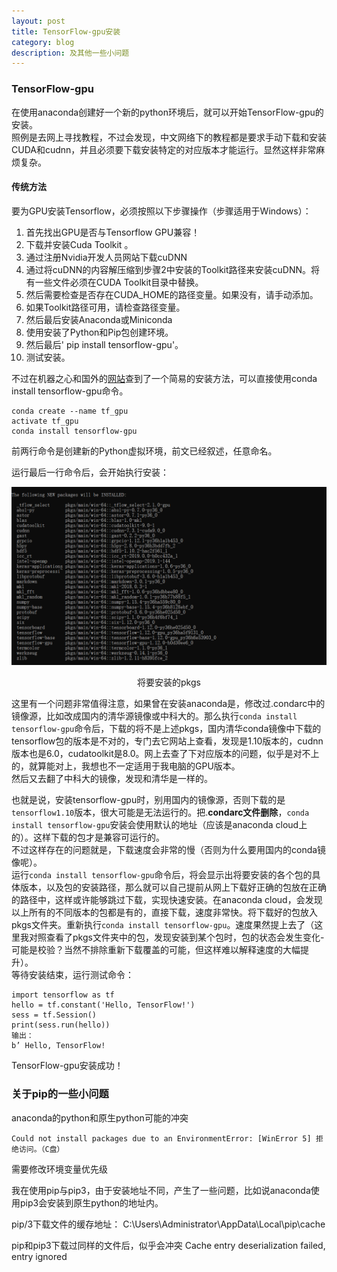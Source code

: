 ```yaml
---
layout: post
title: TensorFlow-gpu安装
category: blog
description: 及其他一些小问题
---
```


### TensorFlow-gpu
在使用anaconda创建好一个新的python环境后，就可以开始TensorFlow-gpu的安装。  
照例是去网上寻找教程，不过会发现，中文网络下的教程都是要求手动下载和安装CUDA和cudnn，并且必须要下载安装特定的对应版本才能运行。显然这样非常麻烦复杂。

#### 传统方法
要为GPU安装Tensorflow，必须按照以下步骤操作（步骤适用于Windows）：  
1. 首先找出GPU是否与Tensorflow GPU兼容！
2. 下载并安装Cuda Toolkit 。
3. 通过注册Nvidia开发人员网站下载cuDNN
4. 通过将cuDNN的内容解压缩到步骤2中安装的Toolkit路径来安装cuDNN。将有一些文件必须在CUDA Toolkit目录中替换。
5. 然后需要检查是否存在CUDA_HOME的路径变量。如果没有，请手动添加。
6. 如果Toolkit路径可用，请检查路径变量。
7. 然后最后安装Anaconda或Miniconda
8. 使用安装了Python和Pip包创建环境。
9. 然后最后' pip install tensorflow-gpu'。
10. 测试安装。

不过在机器之心和国外的[网站](https://towardsdatascience.com/tensorflow-gpu-installation-made-easy-use-conda-instead-of-pip-52e5249374bc)查到了一个简易的安装方法，可以直接使用conda install tensorflow-gpu命令。

``` 
conda create --name tf_gpu
activate tf_gpu
conda install tensorflow-gpu
```
前两行命令是创建新的Python虚拟环境，前文已经叙述，任意命名。

运行最后一行命令后，会开始执行安装：

![](../../images/Blog_img/2019-2-8-TensorFlow-gpu_0.png)
<center>将要安装的pkgs</center>

这里有一个问题非常值得注意，如果曾在安装anaconda是，修改过.condarc中的镜像源，比如改成国内的清华源镜像或中科大的。那么执行`conda install tensorflow-gpu`命令后，下载的将不是上述pkgs，国内清华conda镜像中下载的tensorflow包的版本是不对的，专门去它网站上查看，发现是1.10版本的，cudnn版本也是6.0，cudatoolkit是8.0。网上去查了下对应版本的问题，似乎是对不上的，就算能对上，我想也不一定适用于我电脑的GPU版本。  
然后又去翻了中科大的镜像，发现和清华是一样的。

也就是说，安装tensorflow-gpu时，别用国内的镜像源，否则下载的是`tensorflow1.10`版本，很大可能是无法运行的。把.**condarc文件删除**，`conda install tensorflow-gpu`安装会使用默认的地址（应该是anaconda cloud上的）。这样下载的包才是兼容可运行的。  
不过这样存在的问题就是，下载速度会非常的慢（否则为什么要用国内的conda镜像呢）。  
运行`conda install tensorflow-gpu`命令后，将会显示出将要安装的各个包的具体版本，以及包的安装路径，那么就可以自己提前从网上下载好正确的包放在正确的路径中，这样或许能够跳过下载，实现快速安装。在anaconda cloud，会发现以上所有的不同版本的包都是有的，直接下载，速度非常快。将下载好的包放入pkgs文件夹。重新执行`conda install tensorflow-gpu`。速度果然提上去了（这里我对照查看了pkgs文件夹中的包，发现安装到某个包时，包的状态会发生变化-可能是校验？当然不排除重新下载覆盖的可能，但这样难以解释速度的大幅提升）。  
等待安装结束，运行测试命令：
```
import tensorflow as tf
hello = tf.constant('Hello, TensorFlow!')
sess = tf.Session()
print(sess.run(hello))
输出：
b’ Hello, TensorFlow!
```
TensorFlow-gpu安装成功！

### 关于pip的一些小问题

anaconda的python和原生python可能的冲突

`Could not install packages due to an EnvironmentError: [WinError 5] 拒绝访问。（C盘）`

需要修改环境变量优先级

我在使用pip与pip3，由于安装地址不同，产生了一些问题，比如说anaconda使用pip3会安装到原生python的地址内。

pip/3下载文件的缓存地址：
C:\Users\Administrator\AppData\Local\pip\cache

pip和pip3下载过同样的文件后，似乎会冲突
Cache entry deserialization failed, entry ignored
